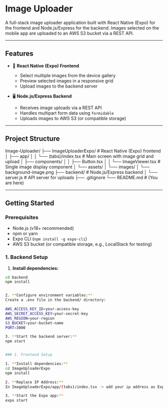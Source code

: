 # Image Uploader

A full-stack image uploader application built with React Native (Expo) for the frontend and Node.js/Express for the backend. Images selected on the mobile app are uploaded to an AWS S3 bucket via a REST API.

---

## Features

- 📱 **React Native (Expo) Frontend**
  - Select multiple images from the device gallery
  - Preview selected images in a responsive grid
  - Upload images to the backend server

- 🖥️ **Node.js/Express Backend**
  - Receives image uploads via a REST API
  - Handles multipart form data using `formidable`
  - Uploads images to AWS S3 (or compatible storage)

---

## Project Structure
Image-Uploader/ 
  ├── ImageUploaderExpo/ # React Native (Expo) frontend 
  │ ├── app/ 
  │ │ └── (tabs)/index.tsx # Main screen with image grid and upload 
  │ ├── components/ 
  │ │ ├── Button.tsx 
  │ │ └── ImageViewer.tsx # Single image display component 
  │ └── assets/ 
  │   └── images/ 
  │     └── background-image.png 
  ├── backend/ # Node.js/Express backend 
  │ └── server.js # API server for uploads 
  ├── .gitignore 
  └── README.md # (You are here)


---

## Getting Started

### Prerequisites

- Node.js (v18+ recommended)
- npm or yarn
- Expo CLI (`npm install -g expo-cli`)
- AWS S3 bucket (or compatible storage, e.g., LocalStack for testing)

### 1. Backend Setup

1. **Install dependencies:**
  ```sh
  cd backend
  npm install


2. **Configure environment variables:**
Create a .env file in the backend/ directory:

AWS_ACCESS_KEY_ID=your-access-key
AWS_SECRET_ACCESS_KEY=your-secret-key
AWS_REGION=your-region
S3_BUCKET=your-bucket-name
PORT=3000

3. **Start the backend server:**
  npm start


### 1. Frontend Setup

1. **Install dependencies:**
  cd ImageUploaderExpo
  npm install

2. **Replace IP Address:**
  In ImageUploaderExpo/app/(tabs)/index.tsx -> add your ip address as Expo wil not work with localhost

3. **Start the Expo app:**
  expo start


